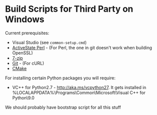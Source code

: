 Build Scripts for Third Party on Windows
========================================

Current prerequisites:

* Visual Studio (see `common-setup.cmd`)
* [ActiveState Perl](http://www.activestate.com/activeperl) - (For Perl, the one in git doesn't work when building OpenSSL)
* [7-zip](http://www.7-zip.org/)
* [Git](https://git-scm.com/downloads) - (For cURL)
* [CMake](http://www.cmake.org)

For installing certain Python packages you will require:

* VC++ for Python2.7 - http://aka.ms/vcpython27. It gets installed in %LOCALAPPDATA%\Programs\Common\Microsoft\Visual C++ for Python\9.0

We should probably have bootstrap script for all this stuff